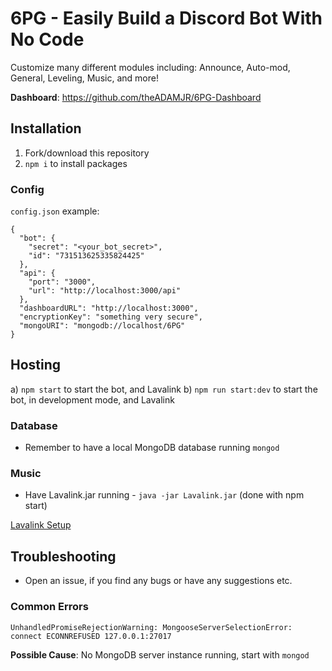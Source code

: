 # 6PG - Easily Build a Discord Bot With No Code
Customize many different modules including:
Announce, Auto-mod, General, Leveling, Music, and more!

**Dashboard**: https://github.com/theADAMJR/6PG-Dashboard

## Installation
1) Fork/download this repository
2) `npm i` to install packages

### Config
`config.json` example:
```
{
  "bot": {
    "secret": "<your_bot_secret>",
    "id": "731513625335824425"
  },
  "api": {
    "port": "3000",
    "url": "http://localhost:3000/api"
  },
  "dashboardURL": "http://localhost:3000",
  "encryptionKey": "something very secure",
  "mongoURI": "mongodb://localhost/6PG"
}
```

## Hosting
a) `npm start` to start the bot, and Lavalink
b) `npm run start:dev` to start the bot, in development mode, and Lavalink

### Database
- Remember to have a local MongoDB database running `mongod`

### Music
- Have Lavalink.jar running - `java -jar Lavalink.jar` (done with npm start)

[Lavalink Setup](https://github.com/Frederikam/Lavalink#server-configuration)

## Troubleshooting
- Open an issue, if you find any bugs or have any suggestions etc.

### Common Errors
`UnhandledPromiseRejectionWarning: MongooseServerSelectionError: connect ECONNREFUSED 127.0.0.1:27017`

**Possible Cause**: No MongoDB server instance running, start with `mongod`
